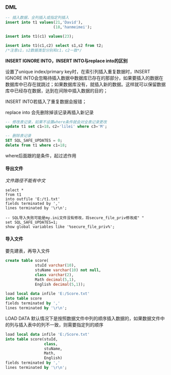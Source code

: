 ### DML

```sql
-- 插入数据，全列插入或指定列插入
insert into t1 values(21,'David'),
					 (18,'hanmeimei');

insert into t1(c1) values(23);

insert into t1(c1,c2) select s1,s2 from t2;
/*注意s1，s2数据类型分别和c1，c2一致*/
```

**INSERT IGNORE INTO，INSERT INTO与replace into的区别**

设置了unique index/primary key时，在索引列插入重复数据时，INSERT IGNORE INTO会忽略待插入数据中数据库已存在的那部分，如果要插入的数据在数据库中已存在就跳过；如果数据库没有，就插入新的数据。这样就可以保留数据库中已经存在数据，达到在间隙中插入数据的目的；

INSERT INTO若插入了重复数据会报错；

replace into 会先删除掉该记录再插入新记录

```sql
-- 修改表记录，如果不设置where条件就会对全表记录更改
update t1 set c1=18，c2='lilei' where c3='M';

-- 删除表记录
SET SQL_SAFE_UPDATES = 0;
delete from t1 where c1=18;
```

where后面跟的是条件，起过滤作用

#### 导出文件

*文件路径不能有中文*

```mssql
select * 
from t1 
into outfile 'E:/t1.txt' 
fields terminated by ',' 
lines terminated by '\r\n';

-- SQL导入失败可能是my.ini文件没有修改，将secure_file_priv修改成" "
set SQL_SAFE_UPDATES=1;
show global variables like '%secure_file_priv%';
```

#### 导入文件

要先建表，再导入文件

```sql
create table score(
             stuId varchar(10),
    		 stuName varchar(10) not null,
    		 class varchar(2),
    		 Math decimal(5,1),
    		 English decimal(5,1));
    		 
load local data infile 'E:/Score.txt' 
into table score 
fields terminated by ',' 
lines terminated by '\r\n';
```

LOAD DATA 默认情况下是按照数据文件中列的顺序插入数据的，如果数据文件中的列与插入表中的列不一致，则需要指定列的顺序

```sql
load local data infile 'E:/Score.txt' 
into table score(stuId,
                 class,
                 stuName,
                 Math,
                 English)
fields terminated by ',' 
lines terminated by '\r\n';
```

